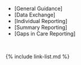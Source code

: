 
- [General Guidance]
- [Data Exchange]
- [Individual Reporting]
- [Summary Reporting]
- [Gaps in Care Reporting]

<br />

{% include link-list.md %}
